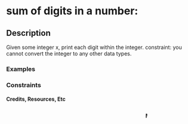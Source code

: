 # sum of digits in a number:

## Description

Given some integer x, print each digit within the integer.
constraint: you cannot convert the integer to any other data types.

### Examples

### Constraints

#### Credits, Resources, Etc

<p style="width: 50%; margin: 1rem auto 1rem; font-weight: bold; "><marquee >Made with <span style="font-size: 24px;">🫶🏿</span> in NYC by [@iamserda](https://www.twitter.com/iamserda)</marque></p>